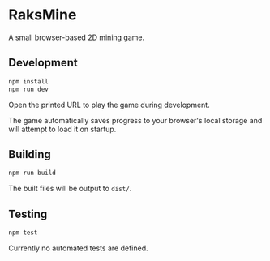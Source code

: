 # RaksMine

A small browser-based 2D mining game.

## Development

```bash
npm install
npm run dev
```

Open the printed URL to play the game during development.

The game automatically saves progress to your browser's local storage and will attempt to load it on startup.

## Building

```bash
npm run build
```

The built files will be output to `dist/`.

## Testing

```bash
npm test
```
Currently no automated tests are defined.
